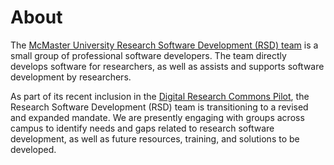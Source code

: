 # About

The [McMaster University Research Software Development (RSD) team](https://u.mcmaster.ca/rsd) is a small group of professional software developers. The team directly develops software for researchers, as well as assists and supports software development by researchers.  

As part of its recent inclusion in the [Digital Research Commons Pilot](https://drcp.mcmaster.ca), the Research Software Development (RSD) team is transitioning to a revised and expanded mandate. We are presently engaging with groups across campus to identify needs and gaps related to research software development, as well as future resources, training, and solutions to be developed.  
